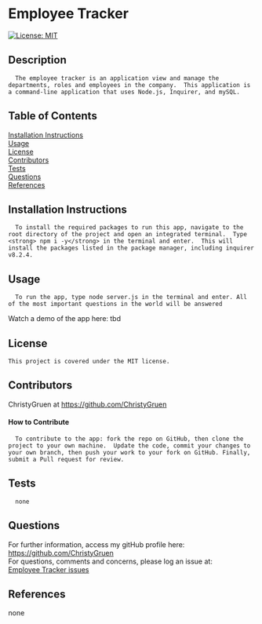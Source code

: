 
  # Employee Tracker

 [![License: MIT](https://img.shields.io/badge/License-MIT-yellow.svg)](https://opensource.org/licenses/MIT)

  ## Description
  
      The employee tracker is an application view and manage the departments, roles and employees in the company.  This application is a command-line application that uses Node.js, Inquirer, and mySQL.

  ## Table of Contents
  [Installation Instructions](#installation-instructions)<br>
  [Usage](#usage)<br>
  [License](#license)<br>
  [Contributors](#contributors)<br>
  [Tests](#tests)<br>
  [Questions](#questions)<br>
  [References](#references)<br>

  
  ## Installation Instructions
  
      To install the required packages to run this app, navigate to the root directory of the project and open an integrated terminal.  Type <strong> npm i -y</strong> in the terminal and enter.  This will install the packages listed in the package manager, including inquirer v8.2.4.
  
  ## Usage
  
      To run the app, type node server.js in the terminal and enter. All of the most important questions in the world will be answered
  Watch a demo of the app here:
  tbd
  <!-- <https://watch.screencastify.com/v/LGnvXAt6R6cMVc3untRV> -->
  
  ## License
    This project is covered under the MIT license.

  ## Contributors
  ChristyGruen at <https://github.com/ChristyGruen>
      
  #### How to Contribute
      To contribute to the app: fork the repo on GitHub, then clone the project to your own machine.  Update the code, commit your changes to your own branch, then push your work to your fork on GitHub. Finally, submit a Pull request for review.

  ## Tests
      none

  ## Questions
  For further information, access my gitHub profile here:
  <https://github.com/ChristyGruen>
  <br>
  For questions, comments and concerns, please log an issue at: 
  <br>
  <a href="https://github.com/ChristyGruen/employee_tracker/issues" target="_blank">Employee Tracker issues</a>

  ## References
  none
  <none>
  